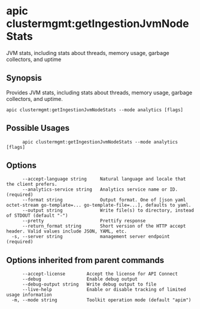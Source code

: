 # apic clustermgmt:getIngestionJvmNodeStats

JVM stats, including stats about threads, memory usage, garbage collectors, and uptime

## Synopsis

Provides JVM stats, including stats about threads, memory usage, garbage collectors, and uptime.

```
apic clustermgmt:getIngestionJvmNodeStats --mode analytics [flags]
```

## Possible Usages

```
      apic clustermgmt:getIngestionJvmNodeStats --mode analytics [flags]
```

## Options

```
      --accept-language string     Natural language and locale that the client prefers.
      --analytics-service string   Analytics service name or ID. (required)
      --format string              Output format. One of [json yaml octet-stream go-template=... go-template-file=...], defaults to yaml.
      --output string              Write file(s) to directory, instead of STDOUT (default "-")
      --pretty                     Prettify response
      --return_format string       Short version of the HTTP accept header. Valid values include JSON, YAML, etc.
  -s, --server string              management server endpoint (required)
```

## Options inherited from parent commands

```
      --accept-license        Accept the license for API Connect
      --debug                 Enable debug output
      --debug-output string   Write debug output to file
      --live-help             Enable or disable tracking of limited usage information
  -m, --mode string           Toolkit operation mode (default "apim")
```
